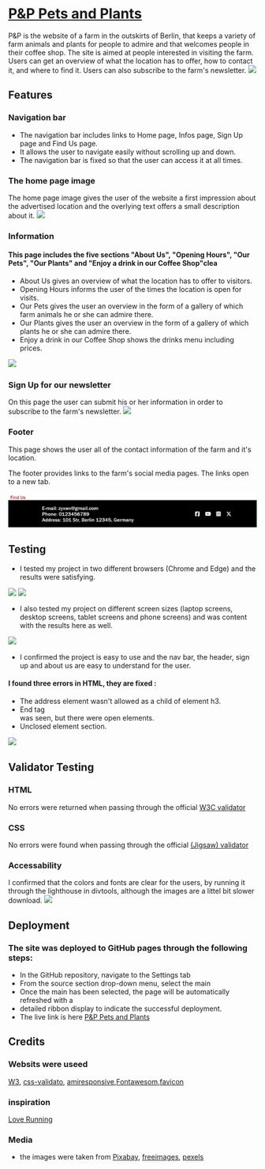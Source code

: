 # [P&P Pets and Plants](https://christianalamassi.github.io/Pets-and-Plants/)

 P&P is the website of a farm in the outskirts of Berlin, that keeps a variety of farm animals and plants for people to admire and that welcomes people in their coffee shop. The site is aimed at people interested in visiting the farm. Users can get an overview of what the location has to offer, how to contact it, and where to find it. Users can also subscribe to the farm's newsletter. 
<img src="assets/images/pic1.jpg">

## Features

### Navigation bar

- The navigation bar includes links to Home page, Infos page, Sign Up page and Find Us page.
- It allows the user to navigate easily without scrolling up and down. 
- The navigation bar is fixed so that the user can access it at all times. 

### The home page image

 The home page image gives the user of the website a first impression about the advertised location and the overlying text offers a small description about it. 
<img src="assets/images/pic2.jpg">

### Information

#### This page includes the five sections "About Us", "Opening Hours", "Our Pets", "Our Plants" and "Enjoy a drink in our Coffee Shop"clea

- About Us gives an overview of what the location has to offer to visitors.
- Opening Hours informs the user of the times the location is open for visits.
- Our Pets gives the user an overview in the form of a gallery of which farm animals he or she can admire there.
- Our Plants gives the user an overview in the form of a gallery of which plants he or she can admire there.
- Enjoy a drink in our Coffee Shop shows the drinks menu including prices.
<img src="assets/images/capture5.jpg">

### Sign Up for our newsletter

 On this page the user can submit his or her information in order to subscribe to the farm's newsletter. 
<img src="assets/images/capture6.jpg">

### Footer
  This page shows the user all of the contact information of the farm and it's location.

  The footer provides links to the farm's social media pages. The links open to a new tab. 

  <img src="assets/images/findus.png">

## Testing

- I tested my project in two different browsers (Chrome and Edge) and the results were satisfying.

<img src="assets/images/broe.jpg"> <img src="assets/images/broc.jpg">

- I also tested my project on different screen sizes (laptop screens, desktop screens, tablet screens and phone screens) and was content with the results here as well.
<img src="assets/images/size.jpg">

- I confirmed the project is easy to use and the nav bar, the header, sign up and about us are easy to understand for the user. 

#### I found three errors in HTML, they are fixed :

- The address element wasn't allowed as a child of element h3.
- End tag <main> was seen, but there were open elements.
- Unclosed element section.

<img src="assets/images/capture2.jpg">

## Validator Testing

### HTML 
 No errors were returned when passing through the official [W3C validator](https://validator.w3.org/nu/?doc=https%3A%2F%2Fchristianalamassi.github.io%2FFirstProjectGitpod%2F)

### CSS
No errors were found when passing through the official [(Jigsaw) validator](https://jigsaw.w3.org/css-validator/validator?uri=https%3A%2F%2Fchristianalamassi.github.io%2FFirstProjectGitpod%2F&profile=css3svg&usermedium=all&warning=1&vextwarning=&lang=en)

### Accessability

 I confirmed that the colors and fonts are clear for the users, by running it through the lighthouse in divtools, although the images are a littel bit slower download.
<img src="assets/images/capture0.jpg">

## Deployment

### The site was deployed to GitHub pages through the following steps:
- In the GitHub repository, navigate to the Settings tab
- From the source section drop-down menu, select the main
- Once the main has been selected, the page will be automatically refreshed with a 
- detailed ribbon display to indicate the successful deployment.
- The live link is here [P&P Pets and Plants](https://christianalamassi.github.io/Pets-and-Plants/)

## Credits


 ### Websits were useed
  [W3](https://validator.w3.org/#validate_by_input), [css-validato](https://jigsaw.w3.org/css-validator/), [amiresponsive](https://ui.dev/amiresponsive),[Fontawesom](https://fontawesome.com/),[favicon](https://www.favicon.cc/)

### inspiration
 [Love Running](https://learn.codeinstitute.net/courses/course-v1:CodeInstitute+CSSE_PAGPPF+2021_Q2/courseware/66cf361c769a41d496f5001fae6f9be7/3b5cd5dc8313462aa5975a3c9b9a1a3c/)

### Media
- the images were taken from [Pixabay](https://pixabay.com/), [freeimages](https://www.freeimages.com/), [pexels](https://www.pexels.com/search/farm%20with%20kids/)